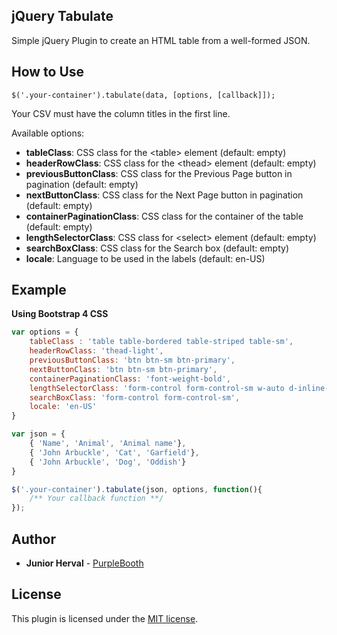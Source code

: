 ## jQuery Tabulate

Simple jQuery Plugin to create an HTML table from a well-formed JSON.

## How to Use

```
$('.your-container').tabulate(data, [options, [callback]]);
```

Your CSV must have the column titles in the first line.

Available options:

- **tableClass**: CSS class for the \<table\> element (default: empty)
- **headerRowClass**: CSS class for the \<thead\> element (default: empty)
- **previousButtonClass**: CSS class for the Previous Page button in pagination (default: empty)
- **nextButtonClass**: CSS class for the Next Page button in pagination (default: empty)
- **containerPaginationClass**: CSS class for the container of the table (default: empty)
- **lengthSelectorClass**: CSS class for \<select\> element (default: empty)
- **searchBoxClass**: CSS class for the Search box (default: empty)
- **locale**: Language to be used in the labels (default: en-US)

## Example

**Using Bootstrap 4 CSS**

```javascript
var options = {
    tableClass : 'table table-bordered table-striped table-sm',
    headerRowClass: 'thead-light',
    previousButtonClass: 'btn btn-sm btn-primary',
    nextButtonClass: 'btn btn-sm btn-primary',
    containerPaginationClass: 'font-weight-bold',
    lengthSelectorClass: 'form-control form-control-sm w-auto d-inline-block',
    searchBoxClass: 'form-control form-control-sm',
    locale: 'en-US'
}

var json = {
    { 'Name', 'Animal', 'Animal name'},
    { 'John Arbuckle', 'Cat', 'Garfield'},
    { 'John Arbuckle', 'Dog', 'Oddish'}
}

$('.your-container').tabulate(json, options, function(){
    /** Your callback function **/
});
```

## Author

* **Junior Herval** - [PurpleBooth](https://github.com/juniorherval)

## License

This plugin is licensed under the [MIT license](https://opensource.org/licenses/MIT).

